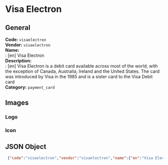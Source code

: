 # Visa Electron 
## General 
**Code:** `visaelectron`  
**Vendor:** `visaelectron`  
**Name:**  
:	[en] Visa Electron  
**Description:**  
: [en] Visa Electron is a debit card available across most of the world, with the exception of Canada, Australia, Ireland and the United States. The card was introduced by Visa in the 1985 and is a sister card to the Visa Debit card  
**Category:** `payment_card`  
## Images 
### Logo 
### Icon 
## JSON Object 
```json
 {"code":"visaelectron","vendor":"visaelectron","name":{"en":"Visa Electron"},"description":{"en":"Visa Electron is a debit card available across most of the world, with the exception of Canada, Australia, Ireland and the United States. The card was introduced by Visa in the 1985 and is a sister card to the Visa Debit card"},"countries":null,"category":"payment_card"}```  
